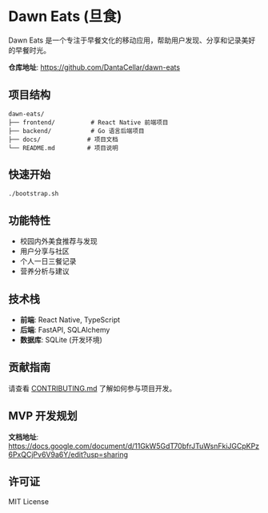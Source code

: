 # Dawn Eats (旦食)

Dawn Eats 是一个专注于早餐文化的移动应用，帮助用户发现、分享和记录美好的早餐时光。

**仓库地址**: https://github.com/DantaCellar/dawn-eats

## 项目结构

```
dawn-eats/
├── frontend/          # React Native 前端项目
├── backend/           # Go 语言后端项目
├── docs/             # 项目文档
└── README.md         # 项目说明
```

## 快速开始

```bash
./bootstrap.sh
```

## 功能特性

- 校园内外美食推荐与发现
- 用户分享与社区
- 个人一日三餐记录
- 营养分析与建议

## 技术栈

- **前端**: React Native, TypeScript
- **后端**: FastAPI, SQLAlchemy
- **数据库**: SQLite (开发环境)

## 贡献指南

请查看 [CONTRIBUTING.md](docs/CONTRIBUTING.md) 了解如何参与项目开发。

## MVP 开发规划

**文档地址**: https://docs.google.com/document/d/11GkW5GdT70bfrJTuWsnFkiJGCpKPz6PxQCjPv6V9a6Y/edit?usp=sharing

## 许可证

MIT License